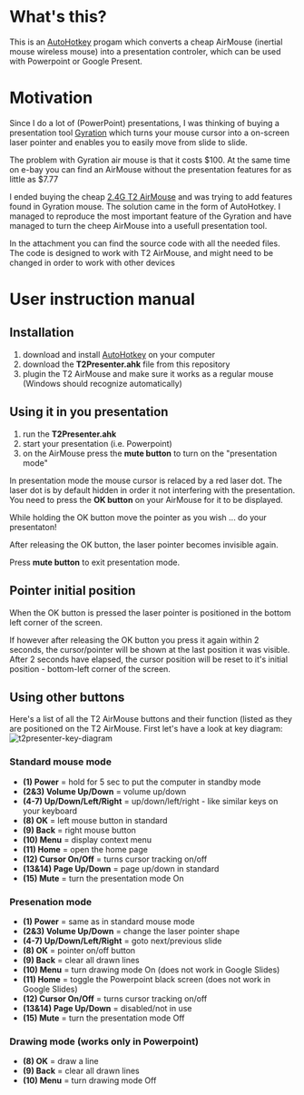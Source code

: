 # What's this?

This is an [AutoHotkey](https://www.autohotkey.com) progam which converts a cheap AirMouse (inertial mouse wireless mouse) into a presentation controler, which can be used with Powerpoint or Google Present.

# Motivation

Since I do a lot of (PowerPoint) presentations, I was thinking of buying a presentation tool [Gyration](http://www.gyration.com) which turns your mouse cursor into a on-screen laser pointer and enables you to easily move from slide to slide.

The problem with Gyration air mouse is that it costs $100. At the same time on e-bay you can find an AirMouse without the presentation features for as little as $7.77

I ended buying the cheap [2.4G T2 AirMouse](url=http://goo.gl/EId07k) and was trying to add features found in Gyration mouse.
The solution came in the form of AutoHotkey. I managed to reproduce the most important feature of the Gyration and have managed to turn the cheep AirMouse into a usefull presentation tool.

In the attachment you can find the source code with all the needed files. The code is designed to work with T2 AirMouse, and might need to be changed in order to work with other devices 

# User instruction manual
## Installation
1) download and install [AutoHotkey](https://www.autohotkey.com) on your computer
2) download the **T2Presenter.ahk** file from this repository 
3) plugin the T2 AirMouse and make sure it works as a regular mouse (Windows should recognize automatically)

## Using it in you presentation
1) run the **T2Presenter.ahk**
3) start your presentation (i.e. Powerpoint)
4) on the AirMouse press the **mute button** to turn on the "presentation mode"

In presentation mode the mouse cursor is relaced by a red laser dot. The laser dot is by default hidden in order it not interfering with the presentation. You need to press the **OK button** on your AirMouse for it to be displayed.

While holding the OK button move the pointer as you wish ... do your presentaton!

After releasing the OK button, the laser pointer becomes invisible again.

Press **mute button** to exit presentation mode.

## Pointer initial position

When the OK button is pressed the laser pointer is positioned in the bottom left corner of the screen.

If however after releasing the OK button you press it again within 2 seconds, the cursor/pointer will be shown at the last position it was visible. After 2 seconds have elapsed, the cursor position will be reset to it's initial position - bottom-left corner of the screen.

## Using other buttons
Here's a list of all the T2 AirMouse buttons and their function (listed as they are positioned on the T2 AirMouse. First let's have a look at key diagram:
![t2presenter-key-diagram](https://rawgit.com/knee-cola/t2presenter/master/key-diagram.jpg)

### Standard mouse mode

  * **(1) Power** = hold for 5 sec to put the computer in standby mode
  * **(2&3) Volume Up/Down** = volume up/down
  * **(4-7) Up/Down/Left/Right** = up/down/left/right - like similar keys on your keyboard
  * **(8) OK** = left mouse button in standard
  * **(9) Back** = right mouse button
  * **(10) Menu** = display context menu
  * **(11) Home** = open the home page
  * **(12) Cursor On/Off** = turns cursor tracking on/off
  * **(13&14) Page Up/Down** = page up/down in standard
  * **(15) Mute** = turn the presentation mode On

### Presenation mode

  * **(1) Power** = same as in standard mouse mode
  * **(2&3) Volume Up/Down** = change the laser pointer shape
  * **(4-7) Up/Down/Left/Right** = goto next/previous slide
  * **(8) OK** = pointer on/off button
  * **(9) Back** = clear all drawn lines
  * **(10) Menu** = turn drawing mode On (does not work in Google Slides)
  * **(11) Home** = toggle the Powerpoint black screen (does not work in Google Slides)
  * **(12) Cursor On/Off** = turns cursor tracking on/off
  * **(13&14) Page Up/Down** = disabled/not in use
  * **(15) Mute** = turn the presentation mode Off

### Drawing mode (works only in Powerpoint)

  * **(8) OK** = draw a line
  * **(9) Back** = clear all drawn lines
  * **(10) Menu** = turn drawing mode Off
